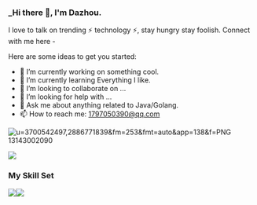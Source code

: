 ### _Hi there 👋, I'm Dazhou.

I love to talk on trending ⚡ technology ⚡, stay hungry stay foolish. Connect with me here -



Here are some ideas to get you started:

- 🔭 I’m currently working on something cool.
- 🌱 I’m currently learning Everything I like.
- 👯 I’m looking to collaborate on ...
- 🤔 I’m looking for help with ...
- 💬 Ask me about anything related to Java/Golang.
- 📫 How to reach me: 1797050390@qq.com

  
![u=3700542497,2886771839&fm=253&fmt=auto&app=138&f=PNG](https://tptptptpt.oss-cn-guangzhou.aliyuncs.com/picture/u%3D3700542497%2C2886771839%26fm%3D253%26fmt%3Dauto%26app%3D138%26f%3DPNG.png)13143002090


![](https://github-readme-stats.vercel.app/api?username=Dazhou-del&show_icons=true&theme=transparent)
### My Skill Set

![](https://img.shields.io/badge/Java-ED8B00?style=for-the-badge&logo=openjdk&logoColor=white)![](https://img.shields.io/badge/Python-3776AB?style=for-the-badge&logo=python&logoColor=white)

